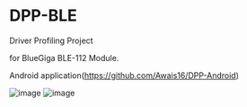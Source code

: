 # DPP-BLE
Driver Profiling Project

for BlueGiga BLE-112 Module.

Android application(https://github.com/Awais16/DPP-Android)

![image](https://cloud.githubusercontent.com/assets/270808/14413887/b89e4d60-ff87-11e5-8529-6a89352c378d.png)
![image](https://cloud.githubusercontent.com/assets/270808/14413888/b8b18808-ff87-11e5-9d0e-19f94a52de1e.png)
